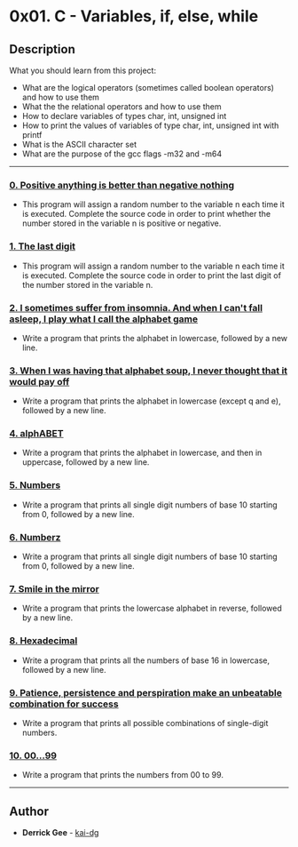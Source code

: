 # 0x01. C - Variables, if, else, while

## Description
What you should learn from this project:

* What are the logical operators (sometimes called boolean operators) and how to use them
* What the the relational operators and how to use them
* How to declare variables of types char, int, unsigned int
* How to print the values of variables of type char, int, unsigned int with printf
* What is the ASCII character set
* What are the purpose of the gcc flags -m32 and -m64

---

### [0. Positive anything is better than negative nothing](./0-positive_or_negative.c)
* This program will assign a random number to the variable n each time it is executed. Complete the source code in order to print whether the number stored in the variable n is positive or negative.

### [1. The last digit ](./1-last_digit.c)
* This program will assign a random number to the variable n each time it is executed. Complete the source code in order to print the last digit of the number stored in the variable n.

### [2. I sometimes suffer from insomnia. And when I can't fall asleep, I play what I call the alphabet game](./2-print_alphabet.c)
* Write a program that prints the alphabet in lowercase, followed by a new line.

### [3. When I was having that alphabet soup, I never thought that it would pay off](./4-print_alphabt.c)
* Write a program that prints the alphabet in lowercase (except q and e), followed by a new line.

### [4. alphABET](./3-print_alphabets.c)
* Write a program that prints the alphabet in lowercase, and then in uppercase, followed by a new line.

### [5. Numbers](./5-print_numbers.c)
* Write a program that prints all single digit numbers of base 10 starting from 0, followed by a new line.

### [6. Numberz](./6-print_numberz.c)
* Write a program that prints all single digit numbers of base 10 starting from 0, followed by a new line.

### [7. Smile in the mirror](./7-print_tebahpla.c)
* Write a program that prints the lowercase alphabet in reverse, followed by a new line.

### [8. Hexadecimal](./8-print_base16.c)
* Write a program that prints all the numbers of base 16 in lowercase, followed by a new line.

### [9. Patience, persistence and perspiration make an unbeatable combination for success](./9-print_comb.c)
* Write a program that prints all possible combinations of single-digit numbers.

### [10. 00...99](./10-print_comb2.c)
* Write a program that prints the numbers from 00 to 99.

---

## Author
* **Derrick Gee** - [kai-dg](https://github.com/kai-dg)
